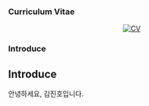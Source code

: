 ### Curriculum Vitae

<div align=center>

  [![CV](https://img.shields.io/badge/-CV-111111?style=flat&logo=Read.cv&logoColor=white)](https://violet0929.github.io)

</div>

### Introduce





## Introduce
안녕하세요, 김진호입니다.

